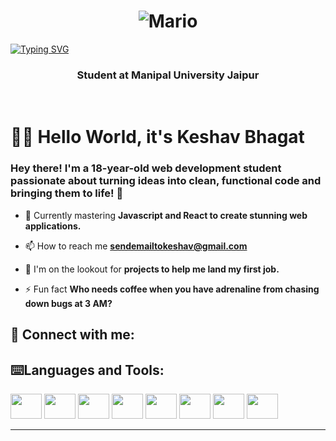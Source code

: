 <h1 align="center">
  <img src="https://user-images.githubusercontent.com/74038190/225813708-98b745f2-7d22-48cf-9150-083f1b00d6c9.gif" alt="Mario" />
</h1>
<a href="https://git.io/typing-svg"><img src="https://readme-typing-svg.herokuapp.com?font=&duration=2500&pause=1000&color=E52521&background=FFFFFF00&center=true&vCenter=true&width=435&lines=Hello+World+It's+Keshav+Bhagat" alt="Typing SVG" /></a>
<h3 align="center">Student at Manipal University Jaipur</h3>

<br/>
<h1 align="left">👨‍💻 Hello World, it's Keshav Bhagat</h1>
<h3 align="left"> Hey there! I'm a 18-year-old web development student passionate about turning ideas into clean, functional code and bringing them to life! 🚀</h3>

- 🔭 Currently mastering **Javascript and React to create stunning web applications.**

- 📫 How to reach me **sendemailtokeshav@gmail.com**

- 🤝 I'm on the lookout for **projects to help me land my first job.**

- ⚡ Fun fact **Who needs coffee when you have adrenaline from chasing down bugs at 3 AM?**

<h2 align="left">📨 Connect with me:</h2>

<h2 align="left">⌨️Languages and Tools:</h2>
<p align="left">
         <img src="https://cdn.jsdelivr.net/gh/devicons/devicon@latest/icons/html5/html5-original.svg" height="40" width="50"/> <img src="https://cdn.jsdelivr.net/gh/devicons/devicon@latest/icons/css3/css3-original.svg" height="40" width="50"/>
         <img src="https://cdn.jsdelivr.net/gh/devicons/devicon@latest/icons/tailwindcss/tailwindcss-original.svg" height="40" width="50"/> <img src="https://cdn.jsdelivr.net/gh/devicons/devicon@latest/icons/javascript/javascript-original.svg" height="40" width="50"/> <img src="https://cdn.jsdelivr.net/gh/devicons/devicon@latest/icons/react/react-original.svg" height="40" width="50"/> <img src="https://cdn.jsdelivr.net/gh/devicons/devicon@latest/icons/git/git-original.svg" height="40" width="50"/> <img src="https://skillicons.dev/icons?i=github" height="40" width="50"/> <img src="https://cdn.jsdelivr.net/gh/devicons/devicon@latest/icons/vscode/vscode-original.svg" height="40" width="50"/>
</p>

<hr>
